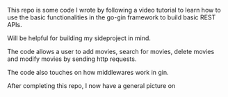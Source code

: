 This repo is some code I wrote by following a video tutorial to learn how to use the basic functionalities in the go-gin framework to build basic REST APIs.

Will be helpful for building my sideproject in mind.

The code allows a user to add movies, search for movies, delete movies and modify movies by sending http requests.

The code also touches on how middlewares work in gin.

After completing this repo, I now have a general picture on 